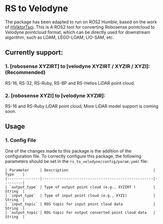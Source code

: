 # RS to Velodyne
The package has been adapted to run on ROS2 Humble, based on the work of [HViktorTsoi](https://github.com/HViktorTsoi). This is A ROS2 tool for converting Robosense pointcloud to Velodyne pointcloud format, which can be directly used for downstream algorithm, such as LOAM, LEGO-LOAM, LIO-SAM, etc.
## Currently support:


### 1. [robosense XYZIRT] to [velodyne XYZIRT / XYZIR / XYZI]: (Recommended)
RS-16, RS-32, RS-Ruby, RS-BP and RS-Helios LiDAR point cloud.

### 2. [robosense XYZI] to [velodyne XYZIR]:
RS-16 and RS-Ruby LiDAR point cloud, More LiDAR model support is coming soon. 

 
## Usage

### 1. Config File
One of the changes made to this package is the addition of the configuration file. To correctly configure this package, the following parameters should be set in the `rs_to_velodyne/config/param.yaml` file:

    | Parameter     | Description                                       | Type    |
    |---------------|---------------------------------------------------|---------|
    | `output_type` | Type of output point cloud (e.g., XYZIRT )        | String  |
    | `input_type`  | Type of input point cloud (e.g., XYZI)            | String  |
    | `input_topic` | ROS topic for input point cloud data              | String  |
    | `output_topic`| ROS topic for output converted point cloud data   | String  |

